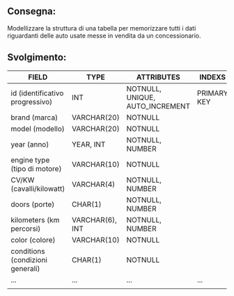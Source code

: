 ## Consegna:

Modellizzare la struttura di una tabella per memorizzare tutti i dati riguardanti delle auto usate messe in vendita da un concessionario.

## Svolgimento:

| FIELD                            | TYPE            | ATTRIBUTES                      | INDEXS      |
| -------------------------------- | --------------- | ------------------------------- | ----------- |
| id (identificativo progressivo)  | INT             | NOTNULL, UNIQUE, AUTO_INCREMENT | PRIMARY KEY |
| brand (marca)                    | VARCHAR(20)     | NOTNULL                         |             |
| model (modello)                  | VARCHAR(20)     | NOTNULL                         |             |
| year (anno)                      | YEAR, INT       | NOTNULL, NUMBER                 |             |
| engine type (tipo di motore)     | VARCHAR(10)     | NOTNULL                         |             |
| CV/KW (cavalli/kilowatt)         | VARCHAR(4)      | NOTNULL, NUMBER                 |             |
| doors (porte)                    | CHAR(1)         | NOTNULL, NUMBER                 |             |
| kilometers (km percorsi)         | VARCHAR(6), INT | NOTNULL, NUMBER                 |             |
| color (colore)                   | VARCHAR(10)     | NOTNULL                         |             |
| conditions (condizioni generali) | CHAR(1)         | NOTNULL                         |             |
| ...                              | ...             | ...                             | ...         |
|                                  |                 |                                 |             |
